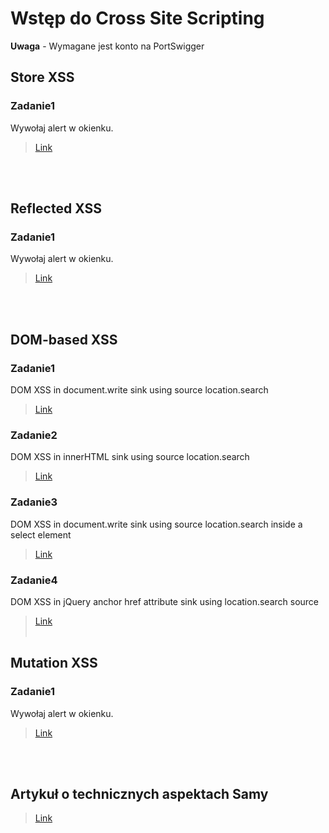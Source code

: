 # Wstęp do Cross Site Scripting
**Uwaga** - Wymagane jest konto na PortSwigger

## Store XSS
### Zadanie1

Wywołaj alert w okienku.
> [Link](https://portswigger.net/web-security/cross-site-scripting/reflected/lab-html-context-nothing-encoded)

<br/><br/>

## Reflected XSS
### Zadanie1

Wywołaj alert w okienku.
> [Link](https://portswigger.net/web-security/cross-site-scripting/reflected/lab-html-context-nothing-encoded)

<br/><br/>

## DOM-based XSS
### Zadanie1
DOM XSS in document.write sink using source location.search
> [Link](https://portswigger.net/web-security/cross-site-scripting/dom-based/lab-document-write-sink)
### Zadanie2
DOM XSS in innerHTML sink using source location.search
> [Link](https://portswigger.net/web-security/cross-site-scripting/dom-based/lab-innerhtml-sink)
### Zadanie3
DOM XSS in document.write sink using source location.search inside a select element
> [Link](https://portswigger.net/web-security/cross-site-scripting/dom-based/lab-document-write-sink-inside-select-element)
### Zadanie4
DOM XSS in jQuery anchor href attribute sink using location.search source
> [Link](https://portswigger.net/web-security/cross-site-scripting/dom-based/lab-jquery-href-attribute-sink)
<br/><br/>

## Mutation XSS
### Zadanie1

Wywołaj alert w okienku.
> [Link](https://portswigger.net/web-security/cross-site-scripting/reflected/lab-html-context-nothing-encoded)

<br/><br/>

## Artykuł o technicznych aspektach Samy
> [Link](https://samy.pl/myspace/tech.html)

<br/><br/>
